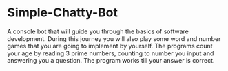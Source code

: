 # Simple-Chatty-Bot
A console bot that will guide you through the basics of software development.
During this journey you will also play some word and number games that you are going to implement by yourself.
The programs count your age by reading 3 prime numbers, counting to number you input and answering you a question. 
The program works till your answer is correct.
